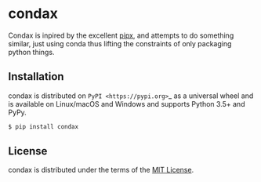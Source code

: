 # condax

Condax is inpired by the excellent [pipx](https://github.com/pipxproject/pipx), and attempts to do something similar, just using conda thus lifting the constraints of only packaging python things.

## Installation

condax is distributed on `PyPI <https://pypi.org>`_ as a universal
wheel and is available on Linux/macOS and Windows and supports
Python 3.5+ and PyPy.

```bash
$ pip install condax
```

## License

condax is distributed under the terms of the
[MIT License](https://choosealicense.com/licenses/mit).
